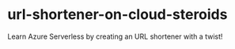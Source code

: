 # url-shortener-on-cloud-steroids
Learn Azure Serverless by creating an URL shortener with a twist!
